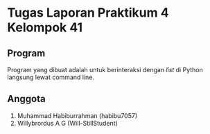 # Tugas Laporan Praktikum 4 Kelompok 41

## Program

Program yang dibuat adalah untuk berinteraksi dengan _list_ di Python langsung lewat command line.

## Anggota

1. Muhammad Habiburrahman (habibu7057)
2. Willybrordus A G  (Will-StillStudent)

